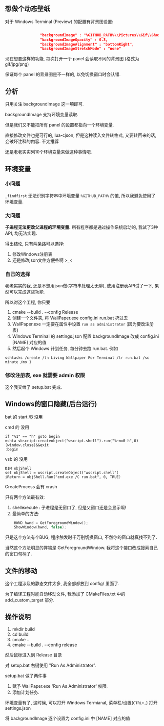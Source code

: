 ## 想做个动态壁纸

对于 Windows Terminal (Preview) 的配置有背景图设置:

```json

                "backgroundImage" : "%GITHUB_PATH%\\Pictures\\Gif\\GhostintheShell.gif",
                "backgroundImageOpacity" : 0.3,
                "backgroundImageAlignment" : "bottomRight",
                "backgroundImageStretchMode" : "none"
```

现在想要这样的功能, 每次打开一个 panel 会读取不同的背景图 (格式为gif/jpg/png)

保证每个 panel 的背景图是不一样的, 以免切换窗口时会认错.

## 分析

只用关注 backgroundImage 这一项即可.

backgroundImage 支持环境变量读取.

但是我们又不能把所有 panel 的设置都指向一个环境变量.

直接修改文件也是可行的, lua-cjson, 但是这种读入文件转格式, 又要转回来的话, 会破坏注释的内容. 不太推荐

还是老老实实列10个环境变量来做这种事情吧.

## 环境变量

### 小问题

`_findfirst` 无法识别字符串中环境变量 `%GITHUB_PATH%` 的值, 所以我避免使用了环境变量.

### 大问题

**子进程无法更改父进程的环境变量.** 所有程序都是通过操作系统启动的, 我试了3种API, 均无法实现.

得出结论, 只有两条路可以选择:

1. 修改Windows注册表
2. 还是修改json文件方便些啊 >_<

### 自己的选择

老老实实的我, 还是不想用json做(字符串处理太无聊), 使用注册表API试了一下, 果然可以完成这些功能.

所以对这个工程, 你只要

1. cmake --build . --config Release
2. 创建一个文件夹, 将 WallPaper.exe config.ini run.bat 扔过去
3. WallPaper.exe 一定要在属性中设置 `run as administrator` (因为要改注册表)
4. Windows Terminal 的 settings.json 配置 backgroundImage 改成 config.ini [NAME] 对应的值
5. 然后起个 Windows 计划任务, 每分钟去跑 run.bat. 例如

```batch
schtasks /create /tn Living Wallpaper For Terminal /tr run.bat /sc minute /mo 1
```

### 修改注册表, exe 就需要 admin 权限

这个我交给了 setup.bat 完成.

## Windows的窗口隐藏(后台运行)

bat 的 start /B 没用

cmd 的 没用

```
if "%1" == "h" goto begin 
mshta vbscript:createobject("wscript.shell").run("%~nx0 h",0)(window.close)&&exit 
:begin 
```

vsb 的 没用

```
DIM objShell 
set objShell = wscript.createObject("wscript.shell") 
iReturn = objShell.Run("cmd.exe /C run.bat", 0, TRUE)
```

CreateProcess 会有 crash

只有两个方法最有效:

1. shellexecute : 子进程是无窗口了, 但是父窗口还是会显示啊!
2. 最简单的方法:

```c
	HWND hwnd = GetForegroundWindow();
	ShowWindow(hwnd, false);
```

只是这个方法有个BUG, 程序触发时千万别切换窗口, 不然你的窗口就真找不到了.

当然这个方法明显的弊端是 GetForegroundWindow. 我将这个接口改成搜索自己的窗口句柄了.

## 文件的移动

这个工程涉及的静态文件太多, 我全部都放到 config/ 里面了.

为了编译工程时能自动移动文件, 我添加了 CMakeFiles.txt 中的 add_custom_target 部分.

## 操作说明

1. mkdir build
2. cd build
3. cmake ..
4. cmake --build . --config release

然后鼠标进入到 Release 目录

对 setup.bat 右键使用 "Run As Administrator".

setup.bat 做了两件事

1. 赋予 WallPaper.exe 'Run As Administrator' 权限.
2. 添加计划任务.

环境变量有了, 这时候, 可以打开 Windows Termianal, 菜单栏/设置(`CTRL+,`) 打开 settings.json

将 backgroundImage 逐个设置为 config.ini 中 [NAME] 对应的值